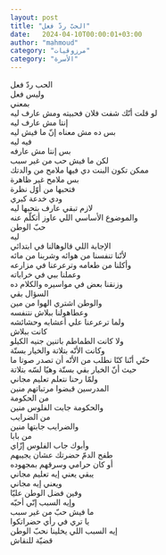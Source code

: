 ```yaml
---
layout: post
title: "الحبّ ردّ فعل"
date:   2024-04-10T00:00:01+03:00
author: "mahmoud"
category: "مرزوقيات"
category: "الأسرة"
---
```



الحب ردّ فعل  
وليس فعل  
بمعني  
لو قلت أنّك شفت فلان فحبيته ومش عارف ليه  
إنتا مش عارف ليه  
بس ده مش معناه إنّ ما فيش ليه  
فيه ليه  
بس إنتا مش عارفه  
لكن ما فيش حب من غير سبب  
ممكن تكون البنت دي فيها ملامح من والدتك  
بس ملامح غير ظاهرة  
فتحبها من أوّل نظرة  
ودي خدعة كبري  
لازم تبقي عارف بتحبها ليه  
والموضوع الأساسي اللي عاوز أتكلّم عنه  
حبّ الوطن  
ليه  
الإجابة اللي قالوهالنا في ابتدائي  
لأنّنا تنفسنا من هوائه وشربنا من مائه  
وأكلنا من طعامه وترعرعنا في مزارعه  
وعملنا ببي في خراباته  
وزنقنا بعض في مواسيره والكلام ده  
السؤال بقي  
والوطن اشتري الهوا من مين  
وعطاهولنا ببلاش نتنفسه  
ولما ترعرعنا علي أعشابه وحشائشه  
كانت ببلاش  
ولا كانت الطماطم باتنين جنيه الكيلو  
وكانت الأتّه بتلاتة والخيار بستّة  
حتّي أنّنا كنّا نطلب من الأتّه أن تصدر صوتا ما  
حيث أنّ الخيار بقي بستّة وهيّا لسّه بتلاتة  
ولمّا رحنا نتعلم تعليم مجاني  
المدرسين قبضوا مرتباتهم منين  
من الحكومة  
والحكومة جابت الفلوس منين  
من الضرايب  
والضرايب جابتها منين  
من بابا  
وأبوك جاب الفلوس إزّاي  
طفح الدمّ حضرتك عشان يجيبهم  
أو كان حرامي وسرقهم بمجهوده  
يبقي يعني إيه تعليم مجاني  
ويعني إيه مجاني  
وفين فضل الوطن عليّا  
وإيه السبب إنّي أحبّه  
ما فيش حبّ من غير سبب  
يا تري في رأي حضراتكوا  
إيه السبب اللي يخلينا نحبّ الوطن  
قضيّة للنقاش
